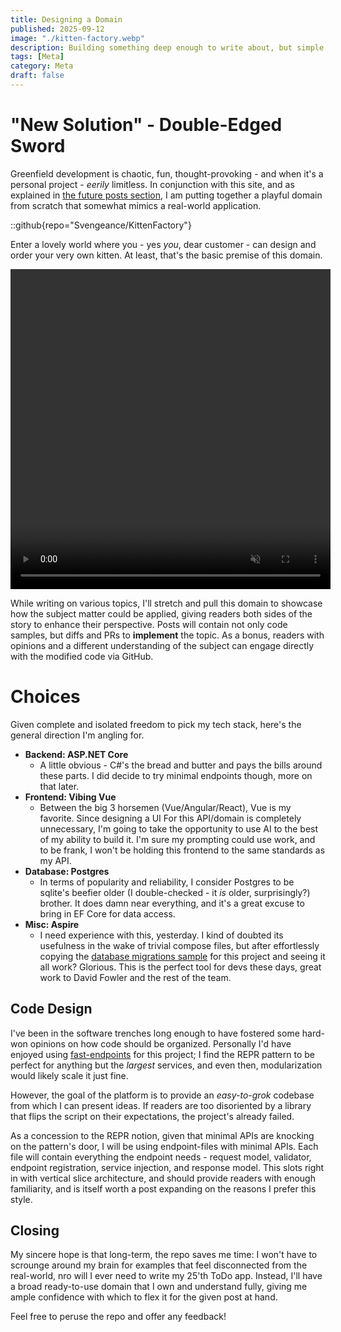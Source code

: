 ```yaml
---
title: Designing a Domain
published: 2025-09-12
image: "./kitten-factory.webp"
description: Building something deep enough to write about, but simple enough to grok at a glance.
tags: [Meta]
category: Meta
draft: false
---
```


# "New Solution" - Double-Edged Sword
Greenfield development is chaotic, fun, thought-provoking - and when it's a personal project - _eerily_ limitless. In conjunction with this site, and as explained in [the future posts section]("/future-posts/"), I am putting together a playful domain from scratch that somewhat mimics a real-world application. 

::github{repo="Svengeance/KittenFactory"}

Enter a lovely world where you - yes _you_, dear customer - can design and order your very own kitten. At least, that's the basic premise of this domain. 

<video autoplay loop muted playsinline width="512" height="512">
  <source src="/images/posts/meta/designing-a-domain/but-why.webm" type="video/webm" />
</video>

While writing on various topics, I'll stretch and pull this domain to showcase how the subject matter could be applied, giving readers both sides of the story to enhance their perspective. Posts will contain not only code samples, but diffs and PRs to **implement** the topic. As a bonus, readers with opinions and a different understanding of the subject can engage directly with the modified code via GitHub.

# Choices
Given complete and isolated freedom to pick my tech stack, here's the general direction I'm angling for. 

- **Backend: ASP.NET Core**
  - A little obvious - C#'s the bread and butter and pays the bills around these parts. I did decide to try minimal endpoints though, more on that later.
- **Frontend: Vibing Vue**
  - Between the big 3 horsemen (Vue/Angular/React), Vue is my favorite. Since designing a UI For this API/domain is completely unnecessary, I'm going to take the opportunity to use AI to the best of my ability to build it. I'm sure my prompting could use work, and to be frank, I won't be holding this frontend to the same standards as my API.
- **Database: Postgres**
  - In terms of popularity and reliability, I consider Postgres to be sqlite's beefier older (I double-checked - it _is_ older, surprisingly?) brother. It does damn near everything, and it's a great excuse to bring in EF Core for data access.
- **Misc: Aspire**
  - I need experience with this, yesterday. I kind of doubted its usefulness in the wake of trivial compose files, but after effortlessly copying the [database migrations sample](https://github.com/dotnet/aspire-samples/tree/main/samples/DatabaseMigrations) for this project and seeing it all work? Glorious. This is the perfect tool for devs these days, great work to David Fowler and the rest of the team.

## Code Design
I've been in the software trenches long enough to have fostered some hard-won opinions on how code should be organized. Personally I'd have enjoyed using [fast-endpoints](https://fast-endpoints.com/) for this project; I find the REPR pattern to be perfect for anything but the _largest_ services, and even then, modularization would likely scale it just fine.

However, the goal of the platform is to provide an *easy-to-grok* codebase from which I can present ideas. If readers are too disoriented by a library that flips the script on their expectations, the project's already failed.

As a concession to the REPR notion, given that minimal APIs are knocking on the pattern's door, I will be using endpoint-files with minimal APIs. Each file will contain everything the endpoint needs - request model, validator, endpoint registration, service injection, and response model. This slots right in with vertical slice architecture, and should provide readers with enough familiarity, and is itself worth a post expanding on the reasons I prefer this style.

## Closing
My sincere hope is that long-term, the repo saves me time: I won't have to scrounge around my brain for examples that feel disconnected from the real-world, nro will I ever need to write my 25'th ToDo app. Instead, I'll have a broad ready-to-use domain that I own and understand fully, giving me ample confidence with which to flex it for the given post at hand. 

Feel free to peruse the repo and offer any feedback! 